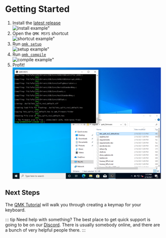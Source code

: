 # Getting Started

1. Install the [latest release](https://github.com/qmk/qmk_distro_msys/releases/latest)  
![install example"](/install.png)
1. Open the `QMK MSYS` shortcut  
![shortcut example"](/shortcut.png)
1. Run [`qmk setup`](https://docs.qmk.fm/#/newbs_getting_started?id=set-up-qmk)  
![setup example"](/setup.png)
1. Run [`qmk compile`](https://docs.qmk.fm/#/newbs_getting_started?id=_4-test-your-build-environment)  
![compile example"](/compile.png)
1. Profit!  
![built firmware example"](/finish.png)

## Next Steps

The [QMK Tutorial](https://docs.qmk.fm/#/newbs_building_firmware) will walk you through creating a keymap for your keyboard.

::: tip Need help with something?
The best place to get quick support is going to be on our [Discord](https://discord.gg/qmk). There is usually somebody online, and there are a bunch of very helpful people there.
:::
